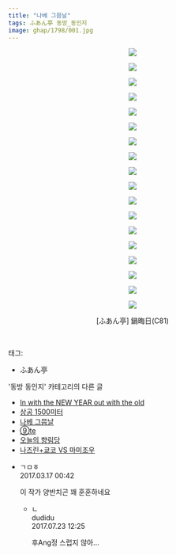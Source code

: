 ```yaml
---
title: "나베 그믐날"
tags: ふあん亭 동방_동인지
image: ghap/1798/001.jpg
---
```

<div class="article">
<p style="text-align: center; clear: none; float: none;"><img src="{{ site.nasurl }}/ghap/1798/001.jpg"/></p>
<p style="text-align: center; clear: none; float: none;"><img src="{{ site.nasurl }}/ghap/1798/002.jpg"/></p>
<p style="text-align: center; clear: none; float: none;"><img src="{{ site.nasurl }}/ghap/1798/003.jpg"/></p>
<p style="text-align: center; clear: none; float: none;"><img src="{{ site.nasurl }}/ghap/1798/004.jpg"/></p>
<p style="text-align: center; clear: none; float: none;"><img src="{{ site.nasurl }}/ghap/1798/005.jpg"/></p>
<p style="text-align: center; clear: none; float: none;"><img src="{{ site.nasurl }}/ghap/1798/006.jpg"/></p>
<p style="text-align: center; clear: none; float: none;"><img src="{{ site.nasurl }}/ghap/1798/007.jpg"/></p>
<p style="text-align: center; clear: none; float: none;"><img src="{{ site.nasurl }}/ghap/1798/008.jpg"/></p>
<p style="text-align: center; clear: none; float: none;"><img src="{{ site.nasurl }}/ghap/1798/009.jpg"/></p>
<p style="text-align: center; clear: none; float: none;"><img src="{{ site.nasurl }}/ghap/1798/010.jpg"/></p>
<p style="text-align: center; clear: none; float: none;"><img src="{{ site.nasurl }}/ghap/1798/011.jpg"/></p>
<p style="text-align: center; clear: none; float: none;"><img src="{{ site.nasurl }}/ghap/1798/012.jpg"/></p>
<p style="text-align: center; clear: none; float: none;"><img src="{{ site.nasurl }}/ghap/1798/013.jpg"/></p>
<p style="text-align: center; clear: none; float: none;"><img src="{{ site.nasurl }}/ghap/1798/014.jpg"/></p>
<p style="text-align: center; clear: none; float: none;"><img src="{{ site.nasurl }}/ghap/1798/015.jpg"/></p>
<p style="text-align: center; clear: none; float: none;"><img src="{{ site.nasurl }}/ghap/1798/016.jpg"/></p>
<p style="text-align: center; clear: none; float: none;"><img src="{{ site.nasurl }}/ghap/1798/017.jpg"/></p>
<p style="text-align: center; clear: none; float: none;"><img src="{{ site.nasurl }}/ghap/1798/018.jpg"/></p>
<p style="text-align: center; clear: none; float: none;">[ふあん亭] 鍋晦日(C81)</p>
<p><br/></p>
</div><div class="tagTrail">
<p>태그: </p>
<ul>
<li>ふあん亭</li>
</ul>
</div><div class="another">
<p>'동방 동인지' 카테고리의 다른 글</p>
<ul>
<li><a href="/2016-08-23-ghap_1800">In with the NEW YEAR out with the old</a></li>
<li><a href="/2016-08-23-ghap_1799">상공 1500미터</a></li>
<li><a href="/2016-08-23-ghap_1798">나베 그믐날</a></li>
<li><a href="/2016-08-23-ghap_1796">⑨te</a></li>
<li><a href="/2016-08-23-ghap_1795">오늘의 향림당</a></li>
<li><a href="/2016-08-23-ghap_1793">나즈린+쿄코 VS 마미조우</a></li>
</ul>
</div><div class="cb_module cb_fluid">
<div class="cb_wrt cb_profile">
<div class="comment">
<ul>
<li class="cb_thumb_off" id="comment14941408">
<div class="cb_comment_area">
<div class="cb_info_area">
<div class="cb_section">
<span class="cb_nick_name">ㄱㅁㅎ</span>
</div>
<div class="cb_section">
<span class="cb_date">2017.03.17 00:42 </span>
</div>
</div>
<div class="cb_dsc_comment">
<p class="cb_dsc">
											이 작가 양반치곤 꽤 훈훈하네요
										</p>
</div>
<ul>
<li class="cb_thumb_off" id="comment15042363">
<span class="cb_bu_subnode">ㄴ</span>
<div class="cb_comment_area">
<div class="cb_info_area">
<div class="cb_section">
<span class="cb_nick_name">dudidu</span>
</div>
<div class="cb_section">
<span class="cb_date">2017.07.23 12:25 </span>
</div>
</div>
<div class="cb_dsc_comment">
<p class="cb_dsc">
																후Ang정 스럽지 않아...
															</p>
</div>
</div>
</li>
</ul>
</div></li>
</ul>
</div>
</div><!-- commentList close -->
</div>